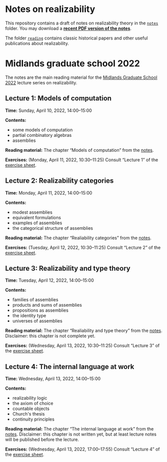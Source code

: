 # Notes on realizability


This repository contains a draft of notes on realizability theory in the [`notes`](./notes) folder. You may download a [**recent PDF version of the notes**](https://github.com/andrejbauer/notes-on-realizability/releases/download/release/notes-on-realizability.pdf).

The folder [`reading`](./reading) contains classic historical papers and other useful publications about realizability.

# Midlands graduate school 2022

The notes are the main reading material for the [Midlands Graduate School 2022](https://www.cs.nott.ac.uk/~psznk/events/mgs22.html) lecture series on realizability.

## Lecture 1: Models of computation

**Time:** Sunday, April 10, 2022, 14:00–15:00

**Contents:**

* some models of computation
* partial combinatory algebras
* assemblies

**Reading material:** The chapter “Models of computation” from the [notes](http://www.andrej.com/zapiski/MGS-2022/notes-on-realizability.pdf).

**Exercises:** (Monday, April 11, 2022, 10:30–11:25)
Consult “Lecture 1” of the [exercise sheet](http://www.andrej.com/zapiski/MGS-2022/mgs-exercises.pdf).

## Lecture 2: Realizability categories

**Time:** Monday, April 11, 2022, 14:00–15:00

**Contents:**

* modest assemblies
* equivalent formulations
* examples of assemblies
* the categorical structure of assemblies

**Reading material:** The chapter “Realiability categories” from the [notes](http://www.andrej.com/zapiski/MGS-2022/notes-on-realizability.pdf).


**Exercises:** (Tuesday, April 12, 2022, 10:30–11:25)
Consult “Lecture 2” of the [exercise sheet](http://www.andrej.com/zapiski/MGS-2022/mgs-exercises.pdf).


## Lecture 3: Realizability and type theory

**Time:** Tuesday, April 12, 2022, 14:00–15:00

**Contents:**

* families of assemblies
* products and sums of assemblies
* propositions as assemblies
* the identity type
* universes of assemblies

**Reading material:** The chapter “Realiability and type theory” from the [notes](http://www.andrej.com/zapiski/MGS-2022/notes-on-realizability.pdf). Disclaimer: this chapter is not complete yet.

**Exercises:** (Wednesday, April 13, 2022, 10:30–11:25)
Consult “Lecture 3” of the [exercise sheet](http://www.andrej.com/zapiski/MGS-2022/mgs-exercises.pdf).


## Lecture 4: The internal language at work

**Time:** Wednesday, April 13, 2022, 14:00–15:00

**Contents:**

* realizability logic
* the axiom of choice
* countable objects
* Church's thesis
* continuity principles

**Reading material:** The chapter “The internal language at work” from the [notes](http://www.andrej.com/zapiski/MGS-2022/notes-on-realizability.pdf). Disclaimer: this chapter is not written yet, but at least lecture notes will be published before the lecture.

**Exercises:** (Wednesday, April 13, 2022, 17:00–17:55)
Consult “Lecture 4” of the [exercise sheet](http://www.andrej.com/zapiski/MGS-2022/mgs-exercises.pdf).
